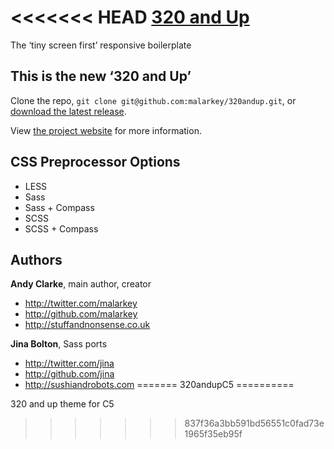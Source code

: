 <<<<<<< HEAD
[320 and Up](http://stuffandnonsense.co.uk/projects/320andup/)
=================

The ‘tiny screen first’ responsive boilerplate



This is the new ‘320 and Up’
----------------------------

Clone the repo, `git clone git@github.com:malarkey/320andup.git`, or [download the latest release](https://github.com/malarkey/320andup/zipball/master).

View [the project website](http://stuffandnonsense.co.uk/projects/320andup/) for more information.



CSS Preprocessor Options
------------------------

+ LESS
+ Sass
+ Sass + Compass
+ SCSS
+ SCSS + Compass



Authors
-------

**Andy Clarke**, main author, creator

+ http://twitter.com/malarkey
+ http://github.com/malarkey
+ http://stuffandnonsense.co.uk

**Jina Bolton**, Sass ports

+ http://twitter.com/jina
+ http://github.com/jina
+ http://sushiandrobots.com
=======
320andupC5
==========

320 and up theme for C5
>>>>>>> 837f36a3bb591bd56551c0fad73e1965f35eb95f
